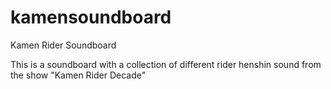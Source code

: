 # kamensoundboard
Kamen Rider Soundboard

This is a soundboard with a collection of different rider henshin sound from the show "Kamen Rider Decade"

